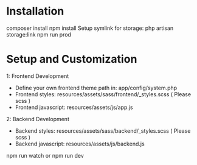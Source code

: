 # Installation
composer install
npm install
Setup symlink for storage: php artisan storage:link
npm run prod

# Setup and Customization
1: Frontend Development
- Define your own frontend theme path in: app/config/system.php
- Frontend styles: resources/assets/sass/frontend/_styles.scss ( Please scss )
- Frontend javascript: resources/assets/js/app.js

2: Backend Development
- Backend styles: resources/assets/sass/backend/_styles.scss ( Please scss )
- Backend javascript: resources/assets/js/backend.js

npm run watch or npm run dev